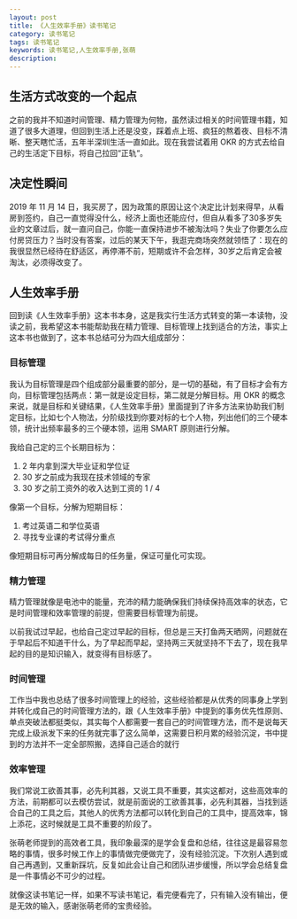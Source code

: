 ```yaml
---
layout: post
title: 《人生效率手册》读书笔记
category: 读书笔记
tags: 读书笔记
keywords: 读书笔记,人生效率手册,张萌
description: 
---
```


## 生活方式改变的一个起点

之前的我并不知道时间管理、精力管理为何物，虽然读过相关的时间管理书籍，知道了很多大道理，但回到生活上还是没变，踩着点上班、疯狂的熬着夜、目标不清晰、整天瞎忙活，五年半深圳生活一直如此。现在我尝试着用 OKR 的方式去给自己的生活定下目标，将自己拉回“正轨“。

## 决定性瞬间

2019 年 11 月 14 日，我买房了，因为政策的原因让这个决定比计划来得早，从看房到签约，自己一直觉得没什么，经济上面也还能应付，但自从看多了30多岁失业的文章过后，就一直问自己，你能一直保持进步不被淘汰吗？失业了你要怎么应付房贷压力？当时没有答案，过后的某天下午，我逛完商场突然就领悟了：现在的我很显然已经待在舒适区，再停滞不前，短期或许不会怎样，30岁之后肯定会被淘汰，必须得改变了。

## 人生效率手册

回到读《人生效率手册》这本书本身，这是我实行生活方式转变的第一本读物，没读之前，我希望这本书能帮助我在精力管理、目标管理上找到适合的方法，事实上这本书也做到了，这本书总结可分为四大组成部分：

### 目标管理

我认为目标管理是四个组成部分最重要的部分，是一切的基础，有了目标才会有方向，目标管理包括两点：第一就是设定目标，第二就是分解目标。用 OKR 的概念来说，就是目标和关键结果，《人生效率手册》里面提到了许多方法来协助我们制定目标，比如七个人物法，分阶级找到你要对标的七个人物，列出他们的三个硬本领，统计出频率最多的三个硬本领，运用 SMART 原则进行分解。

我给自己定的三个长期目标为：

1. 2 年内拿到深大毕业证和学位证
2. 30 岁之前成为我现在技术领域的专家
3. 30 岁之前工资外的收入达到工资的 1 / 4

像第一个目标，分解为短期目标：

1. 考过英语二和学位英语
2. 寻找专业课的考试得分重点

像短期目标可再分解成每日的任务量，保证可量化可实现。

### 精力管理

精力管理就像是电池中的能量，充沛的精力能确保我们持续保持高效率的状态，它是时间管理和效率管理的前提，但需要目标管理为前提。

以前我试过早起，也给自己定过早起的目标，但总是三天打鱼两天晒网，问题就在于早起后不知道干什么，为了早起而早起，坚持两三天就坚持不下去了，现在我早起的目的是知识输入，就变得有目标感了。

### 时间管理

工作当中我也总结了很多时间管理上的经验，这些经验都是从优秀的同事身上学到并转化成自己的时间管理方法的，跟《人生效率手册》中提到的事务优先性原则、单点突破法都挺类似，其实每个人都需要一套自己的时间管理方法，而不是说每天完成上级派发下来的任务就完事了这么简单，这需要日积月累的经验沉淀，书中提到的方法并不一定全部照搬，选择自己适合的就行

### 效率管理

我们常说工欲善其事，必先利其器，又说工具不重要，其实这都对，这些高效率的方法，前期都可以去模仿尝试，就是前面说的工欲善其事，必先利其器，当找到适合自己的工具之后，其他人的优秀方法都可以转化到自己的工具中，提高效率，锦上添花，这时候就是工具不重要的阶段了。

张萌老师提到的高效者工具，我印象最深的是学会复盘和总结，往往这是最容易忽略的事情，很多时候工作上的事情做完便做完了，没有经验沉淀。下次别人遇到或自己再遇到，又重新踩坑，反复如此会让自己和团队进步缓慢，所以学会总结复盘是一件事情必不可少的过程。

就像这读书笔记一样，如果不写读书笔记，看完便看完了，只有输入没有输出，便是无效的输入，感谢张萌老师的宝贵经验。
